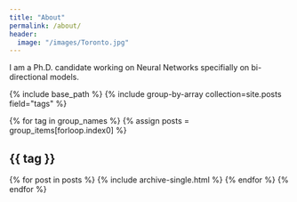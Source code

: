 ```yaml
---
title: "About"
permalink: /about/
header:
  image: "/images/Toronto.jpg"
---
```


I am a Ph.D. candidate working on Neural Networks specifially on bi-directional models.

{% include base_path %}
{% include group-by-array collection=site.posts field="tags" %}

{% for tag in group_names %}
  {% assign posts = group_items[forloop.index0] %}
  <h2 id="{{ tag | slugify }}" class="archive__subtitle">{{ tag }}</h2>
  {% for post in posts %}
    {% include archive-single.html %}
  {% endfor %}
{% endfor %}

